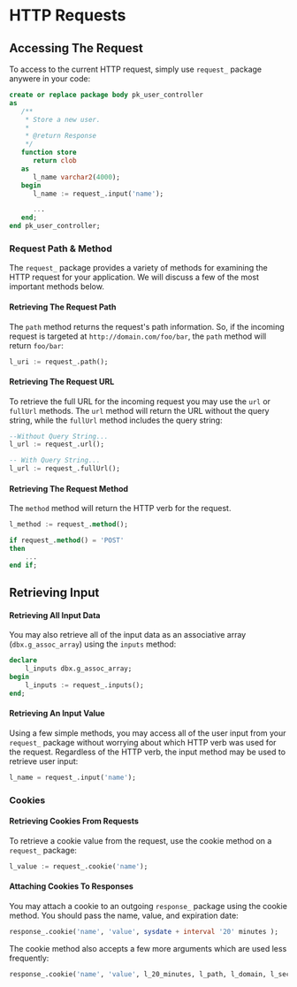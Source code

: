 # HTTP Requests


## Accessing The Request

To access to the current HTTP request, simply use `request_` package anywere in your code:

```sql
create or replace package body pk_user_controller
as
   /**
    * Store a new user.
    *
    * @return Response
    */
   function store
      return clob
   as
      l_name varchar2(4000);
   begin
      l_name := request_.input('name');

      ...
   end;
end pk_user_controller;
```

### Request Path & Method

The `request_` package provides a variety of methods for examining the HTTP request for your application. We will discuss a few of the most important methods below.

#### Retrieving The Request Path

The `path` method returns the request's path information. So, if the incoming request is targeted at `http://domain.com/foo/bar`, the `path` method will return `foo/bar`:

```sql
l_uri := request_.path();
```

#### Retrieving The Request URL

To retrieve the full URL for the incoming request you may use the `url` or `fullUrl` methods. The  `url` method will return the URL without the query string, while the `fullUrl` method includes the query string:

```sql
--Without Query String...
l_url := request_.url();

-- With Query String...
l_url := request_.fullUrl();
```

#### Retrieving The Request Method
The `method` method will return the HTTP verb for the request. 

```sql
l_method := request_.method();

if request_.method() = 'POST'
then
	...
end if;
```


## Retrieving Input

#### Retrieving All Input Data
You may also retrieve all of the input data as an associative array (`dbx.g_assoc_array`) using the `inputs` method:

```sql
declare
	l_inputs dbx.g_assoc_array;
begin
	l_inputs := request_.inputs();
end;
```


#### Retrieving An Input Value
Using a few simple methods, you may access all of the user input from your `request_` package without worrying about which HTTP verb was used for the request. Regardless of the HTTP verb, the input method may be used to retrieve user input:

```sql
l_name = request_.input('name');
```


### Cookies

#### Retrieving Cookies From Requests

To retrieve a cookie value from the request, use the cookie method on a `request_` package:

```sql
l_value := request_.cookie('name');
```

#### Attaching Cookies To Responses

You may attach a cookie to an outgoing `response_` package using the cookie method. You should pass the name, value, and  expiration date:

```sql
response_.cookie('name', 'value', sysdate + interval '20' minutes );
```

The cookie method also accepts a few more arguments which are used less frequently:

```sql
response_.cookie('name', 'value', l_20_minutes, l_path, l_domain, l_secure, l_httpOnly );
```
